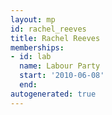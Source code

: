 ```yaml
---
layout: mp
id: rachel_reeves
title: Rachel Reeves
memberships:
- id: lab
  name: Labour Party
  start: '2010-06-08'
  end: 
autogenerated: true
---
```

